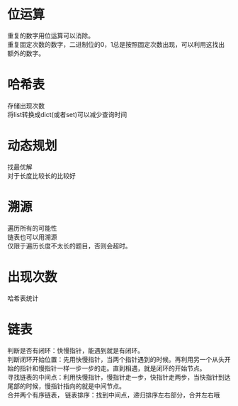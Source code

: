 # 位运算
重复的数字用位运算可以消除。  
重复固定次数的数字，二进制位的0，1总是按照固定次数出现，可以利用这找出额外的数字。  

# 哈希表
存储出现次数  
将list转换成dict(或者set)可以减少查询时间  

# 动态规划
找最优解  
对于长度比较长的比较好  

# 溯源
遍历所有的可能性  
链表也可以用溯源  
仅限于遍历长度不太长的题目，否则会超时。  


# 出现次数
哈希表统计  


# 链表
判断是否有闭环：快慢指针，能遇到就是有闭环。  
判断闭环开始位置：先用快慢指针，当两个指针遇到的时候。再利用另一个从头开始的指针和慢指针一样一步一步的走。直到相遇，就是闭环的开始节点。   
寻找链表的中间点：利用快慢指针，慢指针走一步，快指针走两步，当快指针到达尾部的时候，慢指针指向的就是中间节点。  
合并两个有序链表，
链表排序：找到中间点，递归排序左右部分，合并左右哦

